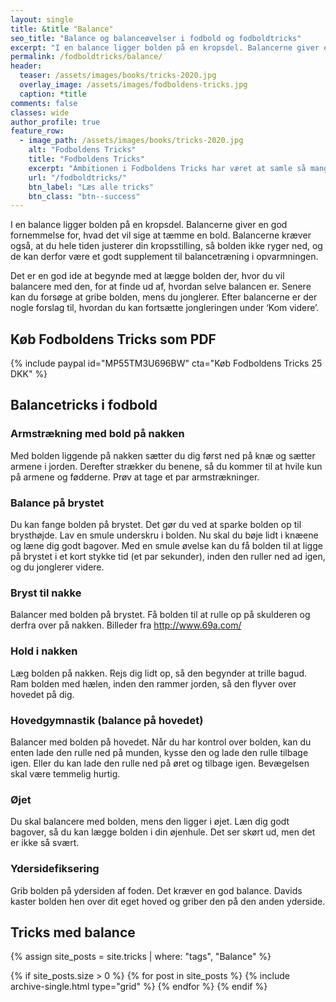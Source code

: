```yaml
---
layout: single
title: &title "Balance"
seo_title: "Balance og balanceøvelser i fodbold og fodboldtricks"
excerpt: "I en balance ligger bolden på en kropsdel. Balancerne giver en god fornemmelse for, hvad det vil sige at tæmme en bold. Balancerne kræver også, at du hele tiden justerer din kropsstilling, så bolden ikke ryger ned, og de kan derfor være et godt supplement til balancetræning i opvarmningen."
permalink: /fodboldtricks/balance/
header:
  teaser: /assets/images/books/tricks-2020.jpg
  overlay_image: /assets/images/fodboldens-tricks.jpg
  caption: *title
comments: false
classes: wide
author_profile: true
feature_row:
  - image_path: /assets/images/books/tricks-2020.jpg
    alt: "Fodboldens Tricks"
    title: "Fodboldens Tricks"
    excerpt: "Ambitionen i Fodboldens Tricks har været at samle så mange tricks, driblinger, finter, finurlige spark som overhovedet muligt. Der er masser at gå i gang med."
    url: "/fodboldtricks/"
    btn_label: "Læs alle tricks"
    btn_class: "btn--success"
---
```


I en balance ligger bolden på en kropsdel. Balancerne giver en god fornemmelse for, hvad det vil sige at tæmme en bold. Balancerne kræver også, at du hele tiden justerer din kropsstilling, så bolden ikke ryger ned, og de kan derfor være et godt supplement til balancetræning i opvarmningen.

Det er en god ide at begynde med at lægge bolden der, hvor du vil balancere med den, for at finde ud af, hvordan selve balancen er. Senere kan du forsøge at gribe bolden, mens du jonglerer. Efter balancerne er der nogle forslag til, hvordan du kan fortsætte jongleringen under ‘Kom videre’.

## Køb Fodboldens Tricks som PDF

{% include paypal id="MP55TM3U696BW" cta="Køb Fodboldens Tricks 25 DKK" %}

## Balancetricks i fodbold

<span id="ezoic-pub-video-placeholder-10"></span>

### Armstrækning med bold på nakken

Med bolden liggende på nakken sætter du dig først ned på knæ og sætter armene i jorden. Derefter strækker du benene, så du kommer til at hvile kun på armene og fødderne. Prøv at tage et par armstrækninger.

### Balance på brystet

Du kan fange bolden på brystet. Det gør du ved at sparke bolden op til brysthøjde. Lav en smule underskru i bolden. Nu skal du bøje lidt i knæene og læne dig godt bagover. Med en smule øvelse kan du få bolden til at ligge på brystet i et kort stykke tid (et par sekunder), inden den ruller ned ad igen, og du jonglerer videre.

### Bryst til nakke

Balancer med bolden på brystet. Få bolden til at rulle op på skulderen og derfra over på nakken. Billeder fra http://www.69a.com/

### Hold i nakken

Læg bolden på nakken. Rejs dig lidt op, så den begynder at trille bagud. Ram bolden med hælen, inden den rammer jorden, så den flyver over hovedet på dig.

### Hovedgymnastik (balance på hovedet)

Balancer med bolden på hovedet. Når du har kontrol over bolden, kan du enten lade den rulle ned på munden, kysse den og lade den rulle tilbage igen. Eller du kan lade den rulle ned på øret og tilbage igen. Bevægelsen skal være temmelig hurtig.

### Øjet

Du skal balancere med bolden, mens den ligger i øjet. Læn dig godt bagover, så du kan lægge bolden i din øjenhule. Det ser skørt ud, men det er ikke så svært.

### Ydersidefiksering

Grib bolden på ydersiden af foden. Det kræver en god balance. Davids kaster bolden hen over dit eget hoved og griber den på den anden yderside.

## Tricks med balance

{% assign site_posts = site.tricks | where: "tags", "Balance" %}

<div class="grid__wrapper">
{% if site_posts.size > 0 %}
  {% for post in site_posts %}
    {% include archive-single.html type="grid" %}
  {% endfor %}
{% endif %}
</div>
